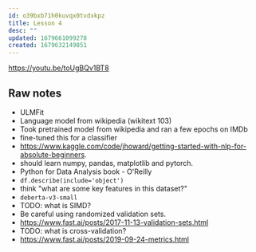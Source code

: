 ```yaml
---
id: o39bxb71h0kuvqx0tvdxkpz
title: Lesson 4
desc: ""
updated: 1679661099278
created: 1679632149851
---
```


https://youtu.be/toUgBQv1BT8

## Raw notes

- ULMFit
- Language model from wikipedia (wikitext 103)
- Took pretrained model from wikipedia and ran a few epochs on IMDb
- fine-tuned this for a classifier
- https://www.kaggle.com/code/jhoward/getting-started-with-nlp-for-absolute-beginners.
- should learn numpy, pandas, matplotlib and pytorch.
- Python for Data Analysis book - O'Reilly
- `df.describe(include='object')`
- think "what are some key features in this dataset?"
- `deberta-v3-small`
- TODO: what is SIMD?
- Be careful using randomized validation sets.
- https://www.fast.ai/posts/2017-11-13-validation-sets.html
- TODO: what is cross-validation?
- https://www.fast.ai/posts/2019-09-24-metrics.html
